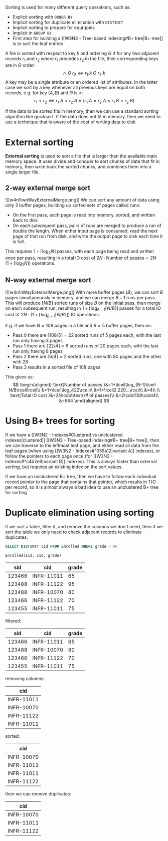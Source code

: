 Sorting is used for many different query operations, such as:
- Explicit sorting with `ORDER BY`
- Implicit sorting for duplicate elimination with `DISTINCT`
- Implicit sorting to prepare for equi-joins
- Implicit in `GROUP BY`
- First step for building a [[W3N3 - Tree-based indexing#B+ tree|B+ tree]] is to sort the leaf entries

A file is sorted with respect to key $k$ and ordering $\Theta$ if for any two adjacent records $r_1$ and $r_2$ where $r_1$ precedes $r_2$ in the file, their corresponding keys are in $\Theta$ order:
$$
r_1\ \Theta\ r_2\Leftrightarrow r_1.k\ \Theta\ r_2.k
$$
A key may be a single attribute or an ordered list of attributes. In the latter case we sort by a key whenever all previous keys are equal on both records, e.g. for key $(A,B)$ and $\Theta$ is $<$:
$$
r_1<r_2\Leftrightarrow r_1.A<r_2.A\ \vee\ (r_1.A=r_2.A\ \wedge\ r_1.B<r_2.B)
$$

If the data to be sorted fits in memory, then we can use a standard sorting algorithm like quicksort. If the data does not fit in memory, then we need to use a technique that is aware of the cost of writing data to disk.
# External sorting
**External sorting** is used to sort a file that is larger than the available main memory space. It uses divide and conquer to sort chunks of data that fit in memory, then write back the sorted chunks, and combines them into a single larger file.
## 2-way external merge sort
![[w4n1twoWayExternalMerge.png]]
We can sort any amount of data using only 3 buffer pages, building up sorted sets of pages called runs:
- On the first pass, each page is read into memory, sorted, and written back to disk
- On each subsequent pass, pairs of runs are merged to produce a run of double the length. When either input page is consumed, read the next page of that run from disk, and write the output page to disk each time it is full.

This requires $1+\lceil\log_2N\rceil$ passes, with each page being read and written once per pass, resulting in a total IO cost of $2N\cdot\text{Number of passes}=2N\cdot(1+\lceil\log_2N\rceil)$ operations.
## N-way external merge sort
![[w4n1nWayExternalMerge.png]]
With more buffer pages ($B$), we can sort $B$ pages simultaneously in memory, and we can merge $B-1$ runs per pass. This will produce $\lceil N/B\rceil$ sorted runs of size $B$ on the initial pass, then merge on each subsequent run, resulting in $1+\lceil\log_{B-1}\lceil N/B\rceil\rceil$ passes for a total IO cost of $2N\cdot(1+\lceil\log_{B-1}\lceil N/B\rceil\rceil)$ IO operations.

E.g. if we have $N=108$ pages in a file and $B=5$ buffer pages, then on:
- Pass 0 there are $\lceil108/5\rceil=22$ sorted runs of 5 pages each, with the last run only having 3 pages
- Pass 1 there are $\lceil22/4\rceil=6$ sorted runs of 20 pages each, with the last run only having 8 pages
- Pass 2 there are $\lceil6/4\rceil=2$ sorted runs, one with 80 pages and the other with 28
- Pass 3 results in a sorted file of 108 pages

This gives us:
$$
\begin{aligned}
\text{Number of passes }&=1+\lceil\log_{B-1}\lceil N/B\rceil\rceil\\
&=1+\lceil\log_422\rceil\\
&=1+\lceil2.229...\rceil\\
&=4\\
\\
\text{Total IO cost }&=2N\cdot\text{\# of passes}\\
&=2\cdot108\cdot4\\
&=864
\end{aligned}
$$
# Using B+ trees for sorting
If we have a [[W3N2 - Indexes#Clustered vs unclustered indexes|clustered]] [[W3N3 - Tree-based indexing#B+ tree|B+ tree]], then we can traverse to the leftmost leaf page, and either read all data from the leaf pages (when using [[W3N2 - Indexes#^055a12|variant A]] indexes), or follow the pointers to each page once (for [[W3N2 - Indexes#^c4b2e9|variant B]] indexes). This is always faster than external sorting, but requires an existing index on the sort values.

If we have an unclustered B+ tree, then we have to follow each individual record pointer to the page that contains that pointer, which results in 1 IO per record, so it is almost always a bad idea to use an unclustered B+ tree for sorting
# Duplicate elimination using sorting
If we sort a table, filter it, and remove the columns we don't need, then if we sort the table we only need to check adjacent records to eliminate duplicates.

```SQL
SELECT DISTINCT cid FROM Enrolled WHERE grade < 90
```
`Enrolled(sid, cid, grade)`

| sid    | cid        | grade |
| ------ | ---------- | ----- |
| 123466 | INFR-11011 | 65    |
| 123488 | INFR-11122 | 95    |
| 123488 | INFR-10070 | 80    |
| 123466 | INFR-11122 | 70    |
| 123455 | INFR-11011 | 75    |
filtered:

| sid    | cid        | grade |
| ------ | ---------- | ----- |
| 123466 | INFR-11011 | 65    |
| 123488 | INFR-10070 | 80    |
| 123466 | INFR-11122 | 70    |
| 123455 | INFR-11011 | 75    |
removing columns:

| cid        |
| ---------- |
| INFR-11011 |
| INFR-10070 |
| INFR-11122 |
| INFR-11011 |
sorted:

| cid        |
| ---------- |
| INFR-10070 |
| INFR-11011 |
| INFR-11011 |
| INFR-11122 |
then we can remove duplicates:

| cid        |
| ---------- |
| INFR-10070 |
| INFR-11011 |
| INFR-11122 |
